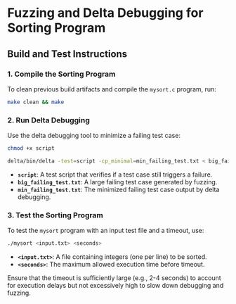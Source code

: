 # Fuzzing and Delta Debugging for Sorting Program

## **Build and Test Instructions**

### **1. Compile the Sorting Program**
To clean previous build artifacts and compile the `mysort.c` program, run:

```sh
make clean && make
```

### **2. Run Delta Debugging**
Use the delta debugging tool to minimize a failing test case:

```sh
chmod +x script
```

```sh
delta/bin/delta -test=script -cp_minimal=min_failing_test.txt < big_failing_test.txt
```

- **`script`**: A test script that verifies if a test case still triggers a failure.
- **`big_failing_test.txt`**: A large failing test case generated by fuzzing.
- **`min_failing_test.txt`**: The minimized failing test case output by delta debugging.

### **3. Test the Sorting Program**
To test the `mysort` program with an input test file and a timeout, use:

```sh
./mysort <input.txt> <seconds>
```

- **`<input.txt>`**: A file containing integers (one per line) to be sorted.
- **`<seconds>`**: The maximum allowed execution time before timeout.

Ensure that the timeout is sufficiently large (e.g., 2-4 seconds) to account for execution delays but not excessively high to slow down debugging and fuzzing.
